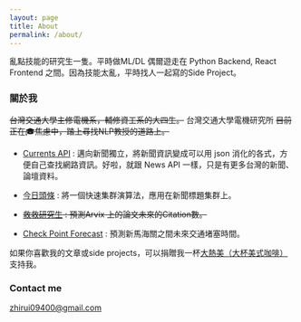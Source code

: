 ```yaml
---
layout: page
title: About
permalink: /about/
---
```


亂點技能的研究生一隻。平時做ML/DL 偶爾遊走在 Python Backend, React Frontend 之間。因為技能太亂，平時找人一起寫的Side Project。

### 關於我

~~台灣交通大學主修電機系，輔修資工系的大四生。~~ 
台灣交通大學電機研究所
~~目前正在🎓焦慮中，踏上尋找NLP教授的道路上。~~


* [Currents API](https://currentsapi.services/) : 邁向新聞獨立，將新聞資訊變成可以用 json 消化的各式，方便自己查找網路資訊。好啦，就跟 News API 一樣，只是有更多台灣的新聞、論壇資料。

* [今日頭條](https://todayheadlines.live/) : 將一個快速集群演算法，應用在新聞標題集群上。

* ~~[救救研究生](https://www.notify.institute/) :  預測Arvix 上的論文未來的Citation數。~~

* [Check Point Forecast](https://checkpointforecast.sg/) : 預測新馬海關之間未來交通堵塞時間。

如果你喜歡我的文章或side projects，可以捐贈我一杯[大熱美（大杯美式咖啡）](https://www.buymeacoffee.com/theblackcat102)支持我。

### Contact me

[zhirui09400@gmail.com](mailto:email@gmail.com)